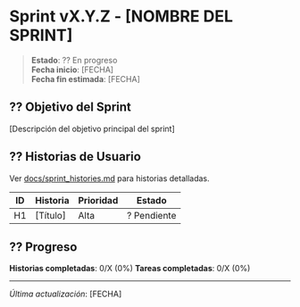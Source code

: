﻿# Sprint vX.Y.Z - [NOMBRE DEL SPRINT]

> **Estado**: ?? En progreso  
> **Fecha inicio**: [FECHA]  
> **Fecha fin estimada**: [FECHA]

## ?? Objetivo del Sprint

[Descripción del objetivo principal del sprint]

## ?? Historias de Usuario

Ver [docs/sprint_histories.md](sprint_histories.md) para historias detalladas.

| ID | Historia | Prioridad | Estado |
|----|----------|-----------|--------|
| H1 | [Título] | Alta | ? Pendiente |

## ?? Progreso

**Historias completadas**: 0/X (0%)
**Tareas completadas**: 0/X (0%)

---

*Última actualización*: [FECHA]
